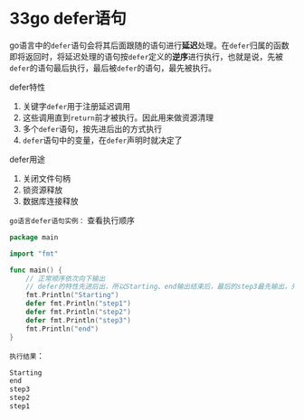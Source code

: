 # 33go defer语句
go语言中的`defer`语句会将其后面跟随的语句进行**延迟**处理。在`defer`归属的函数即将返回时，将延迟处理的语句按`defer`定义的**逆序**进行执行，也就是说，先被`defer`的语句最后执行，最后被`defer`的语句，最先被执行。

defer特性
1. 关键字`defer`用于注册延迟调用
2. 这些调用直到`return`前才被执行。因此用来做资源清理
3. 多个`defer`语句，按先进后出的方式执行
4. `defer`语句中的变量，在`defer`声明时就决定了

defer用途
1. 关闭文件句柄
2. 锁资源释放
3. 数据库连接释放

`go语言defer语句实例：`
查看执行顺序
```go
package main

import "fmt"

func main() {
    // 正常顺序依次向下输出
    // defer的特性先进后出，所以Starting、end输出结束后，最后的step3最先输出，先进的step1最后输出
    fmt.Println("Starting")
    defer fmt.Println("step1")
    defer fmt.Println("step2")
    defer fmt.Println("step3")
    fmt.Println("end")
}
```
`执行结果`：
```go
Starting
end
step3
step2
step1
```